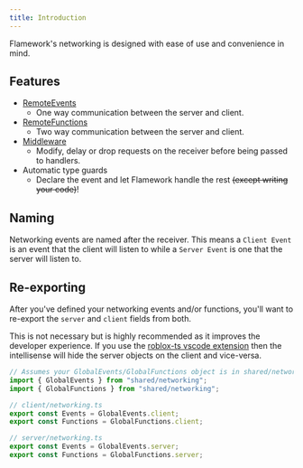 ```yaml
---
title: Introduction
---
```

Flamework's networking is designed with ease of use and convenience in mind.

## Features
- [RemoteEvents](./remote-events)
	- One way communication between the server and client.
- [RemoteFunctions](./remote-functions)
	- Two way communication between the server and client.
- [Middleware](./middleware)
	- Modify, delay or drop requests on the receiver before being passed to handlers.
- Automatic type guards
	- Declare the event and let Flamework handle the rest ~~(except writing your code)~~!

## Naming
Networking events are named after the receiver. This means a `Client Event` is an event that the client will listen to while a `Server Event` is one that the server will listen to.

## Re-exporting
After you've defined your networking events and/or functions, you'll want to re-export the `server` and `client` fields from both.

This is not necessary but is highly recommended as it improves the developer experience. If you use the [roblox-ts vscode extension](https://marketplace.visualstudio.com/items?itemName=roblox-ts.vscode-roblox-ts) then the intellisense will hide the server objects on the client and vice-versa.

```ts
// Assumes your GlobalEvents/GlobalFunctions object is in shared/networking.ts
import { GlobalEvents } from "shared/networking";
import { GlobalFunctions } from "shared/networking";

// client/networking.ts
export const Events = GlobalEvents.client;
export const Functions = GlobalFunctions.client;

// server/networking.ts
export const Events = GlobalEvents.server;
export const Functions = GlobalFunctions.server;
```
